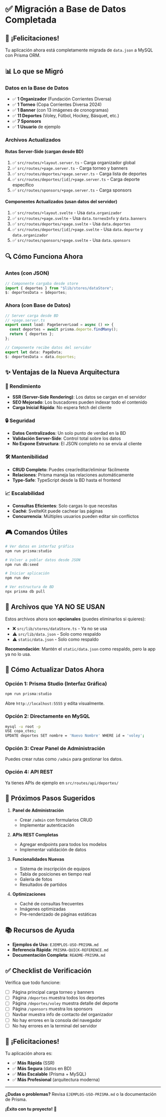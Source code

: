 # ✅ Migración a Base de Datos Completada

## 🎉 ¡Felicitaciones!

Tu aplicación ahora está completamente migrada de `data.json` a MySQL con Prisma ORM.

## 📊 Lo que se Migró

### Datos en la Base de Datos

- ✅ **1 Organizador** (Fundación Corrientes Diversa)
- ✅ **1 Torneo** (Copa Corrientes Diversa 2024)
- ✅ **1 Banner** (con 13 imágenes de cronogramas)
- ✅ **11 Deportes** (Voley, Fútbol, Hockey, Básquet, etc.)
- ✅ **7 Sponsors**
- ✅ **1 Usuario** de ejemplo

### Archivos Actualizados

#### Rutas Server-Side (cargan desde BD)

1. ✅ `src/routes/+layout.server.ts` - Carga organizador global
2. ✅ `src/routes/+page.server.ts` - Carga torneo y banners
3. ✅ `src/routes/deportes/+page.server.ts` - Carga lista de deportes
4. ✅ `src/routes/deportes/[id]/+page.server.ts` - Carga deporte específico
5. ✅ `src/routes/sponsors/+page.server.ts` - Carga sponsors

#### Componentes Actualizados (usan datos del servidor)

1. ✅ `src/routes/+layout.svelte` - Usa `data.organizador`
2. ✅ `src/routes/+page.svelte` - Usa `data.torneoInfo` y `data.banners`
3. ✅ `src/routes/deportes/+page.svelte` - Usa `data.deportes`
4. ✅ `src/routes/deportes/[id]/+page.svelte` - Usa `data.deporte` y `data.organizador`
5. ✅ `src/routes/sponsors/+page.svelte` - Usa `data.sponsors`

## 🔍 Cómo Funciona Ahora

### Antes (con JSON)

```typescript
// Componente cargaba desde store
import { deportes } from "$lib/stores/dataStore";
$: deportesData = $deportes;
```

### Ahora (con Base de Datos)

```typescript
// Server carga desde BD
// +page.server.ts
export const load: PageServerLoad = async () => {
  const deportes = await prisma.deporte.findMany();
  return { deportes };
};

// Componente recibe datos del servidor
export let data: PageData;
$: deportesData = data.deportes;
```

## ✨ Ventajas de la Nueva Arquitectura

### 🚀 Rendimiento

- **SSR (Server-Side Rendering)**: Los datos se cargan en el servidor
- **SEO Mejorado**: Los buscadores pueden indexar todo el contenido
- **Carga Inicial Rápida**: No espera fetch del cliente

### 🔒 Seguridad

- **Datos Centralizados**: Un solo punto de verdad en la BD
- **Validación Server-Side**: Control total sobre los datos
- **No Expone Estructura**: El JSON completo no se envía al cliente

### 🛠️ Mantenibilidad

- **CRUD Completo**: Puedes crear/editar/eliminar fácilmente
- **Relaciones**: Prisma maneja las relaciones automáticamente
- **Type-Safe**: TypeScript desde la BD hasta el frontend

### 📈 Escalabilidad

- **Consultas Eficientes**: Solo cargas lo que necesitas
- **Caché**: SvelteKit puede cachear las páginas
- **Concurrencia**: Múltiples usuarios pueden editar sin conflictos

## 🎮 Comandos Útiles

```bash
# Ver datos en interfaz gráfica
npm run prisma:studio

# Volver a poblar datos desde JSON
npm run db:seed

# Iniciar aplicación
npm run dev

# Ver estructura de BD
npx prisma db pull
```

## 📝 Archivos que YA NO SE USAN

Estos archivos ahora son **opcionales** (puedes eliminarlos si quieres):

- ❌ `src/lib/stores/dataStore.ts` - Ya no se usa
- ⚠️ `src/lib/data.json` - Solo como respaldo
- ⚠️ `static/data.json` - Solo como respaldo

**Recomendación**: Mantén el `static/data.json` como respaldo, pero la app ya no lo usa.

## 🔄 Cómo Actualizar Datos Ahora

### Opción 1: Prisma Studio (Interfaz Gráfica)

```bash
npm run prisma:studio
```

Abre `http://localhost:5555` y edita visualmente.

### Opción 2: Directamente en MySQL

```bash
mysql -u root -p
USE copa_ctes;
UPDATE deportes SET nombre = 'Nuevo Nombre' WHERE id = 'voley';
```

### Opción 3: Crear Panel de Administración

Puedes crear rutas como `/admin` para gestionar los datos.

### Opción 4: API REST

Ya tienes APIs de ejemplo en `src/routes/api/deportes/`

## 🎯 Próximos Pasos Sugeridos

1. **Panel de Administración**

   - Crear `/admin` con formularios CRUD
   - Implementar autenticación

2. **APIs REST Completas**

   - Agregar endpoints para todos los modelos
   - Implementar validación de datos

3. **Funcionalidades Nuevas**

   - Sistema de inscripción de equipos
   - Tabla de posiciones en tiempo real
   - Galería de fotos
   - Resultados de partidos

4. **Optimizaciones**
   - Caché de consultas frecuentes
   - Imágenes optimizadas
   - Pre-renderizado de páginas estáticas

## 📚 Recursos de Ayuda

- **Ejemplos de Uso**: `EJEMPLOS-USO-PRISMA.md`
- **Referencia Rápida**: `PRISMA-QUICK-REFERENCE.md`
- **Documentación Completa**: `README-PRISMA.md`

## ✅ Checklist de Verificación

Verifica que todo funcione:

- [ ] Página principal carga torneo y banners
- [ ] Página `/deportes` muestra todos los deportes
- [ ] Página `/deportes/voley` muestra detalle del deporte
- [ ] Página `/sponsors` muestra los sponsors
- [ ] Navbar muestra info de contacto del organizador
- [ ] No hay errores en la consola del navegador
- [ ] No hay errores en la terminal del servidor

## 🎊 ¡Felicitaciones!

Tu aplicación ahora es:

- ✅ **Más Rápida** (SSR)
- ✅ **Más Segura** (datos en BD)
- ✅ **Más Escalable** (Prisma + MySQL)
- ✅ **Más Profesional** (arquitectura moderna)

---

**¿Dudas o problemas?** Revisa `EJEMPLOS-USO-PRISMA.md` o la documentación de Prisma.

**¡Éxito con tu proyecto!** 🚀

